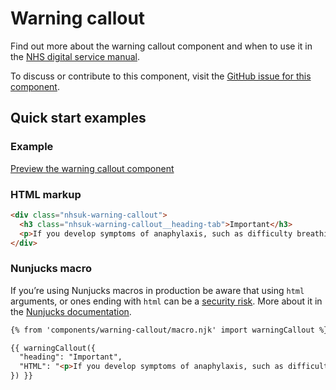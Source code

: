 # Warning callout

Find out more about the warning callout component and when to use it in the [NHS digital service manual](https://beta.nhs.uk/service-manual/patterns/warning_callout/).

To discuss or contribute to this component, visit the [GitHub issue for this component](https://github.com/nhsuk/nhsuk-frontend/issues/180).

## Quick start examples

### Example

[Preview the warning callout component](https://nhsuk.github.io/nhsuk-frontend/components/warning-callout.html)

### HTML markup

```html
<div class="nhsuk-warning-callout">
  <h3 class="nhsuk-warning-callout__heading-tab">Important</h3>
  <p>If you develop symptoms of anaphylaxis, such as difficulty breathing, you should inject yourself in the outer thigh before seeking emergency medical help.</p>
</div>
```

### Nunjucks macro

If you’re using Nunjucks macros in production be aware that using `html` arguments, or ones ending with `html` can be a [security risk](https://en.wikipedia.org/wiki/Cross-site_scripting). More about it in the [Nunjucks documentation](https://mozilla.github.io/nunjucks/api.html#user-defined-templates-warning).

```html
{% from 'components/warning-callout/macro.njk' import warningCallout %}

{{ warningCallout({
  "heading": "Important",
  "HTML": "<p>If you develop symptoms of anaphylaxis, such as difficulty breathing, you should inject yourself in the outer thigh before seeking emergency medical help.</p>"
}) }}
```

